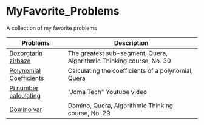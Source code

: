 # MyFavorite_Problems
A collection of my favorite problems 


| Problems | Description |
| ------------- | ------------- |
| [Bozorgtarin zirbaze](https://quera.ir/college/3016/chapter/8238/lesson/27724/#page=1)| The greatest sub-segment, Quera, Algorithmic Thinking course, No. 30 |
| [Polynomial Coefficients](https://quera.ir/problemset/university/633/%D8%B3%D8%A4%D8%A7%D9%84-%D8%AF%D8%A7%D9%86%D8%B4%DA%AF%D8%A7%D9%87-%D8%B5%D9%86%D8%B9%D8%AA%DB%8C-%D8%B4%D8%B1%DB%8C%D9%81-%D9%85%D8%A8%D8%A7%D9%86%DB%8C-%D8%A8%D8%B1%D9%86%D8%A7%D9%85%D9%87%D9%86%D9%88%DB%8C%D8%B3%DB%8C-%D9%BE%D8%A7%DB%8C%DB%8C%D8%B2-%DB%B9%DB%B3-%D9%85%D8%AD%D8%A7%D8%B3%D8%A8%D9%87-%D8%B6%D8%B1%D8%A7%DB%8C%D8%A8-%DA%86%D9%86%D8%AF%D8%AC%D9%85%D9%84%D9%87%D8%A7%DB%8C) | Calculating the coefficients of a polynomial, Quera |
| [Pi number calculating](https://www.youtube.com/watch?v=pvimAM_SLic) | "Joma Tech" Youtube video |
| [Domino var](https://quera.ir/college/3016/chapter/8238/lesson/27722/#page=1) | Domino, Quera, Algorithmic Thinking course, No. 29 |
